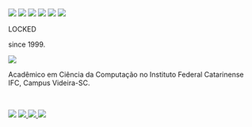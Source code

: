 <div style="display: inline_block"><br>
  <a href="#" target="_blank"><img src="https://img.shields.io/badge/-%23161616.svg?style=for-the-badge&logo=Wikipedia&logoColor=white" target="_blank"></a>
  <a href="#" target="_blank"><img src="https://img.shields.io/badge/-%23161616.svg?style=for-the-badge&logo=Houzz&logoColor=white" target="_blank"></a>
  <a href="#" target="_blank"><img src="https://img.shields.io/badge/-%23161616.svg?style=for-the-badge&logo=Okta&logoColor=white" target="_blank"></a>
  <a href="#" target="_blank"><img src="https://img.shields.io/badge/-EF3939?style=for-the-badge&logo=A-Frame&logoColor=white" target="_blank"></a>
  <a href="#" target="_blank"><img src="https://img.shields.io/badge/-EF3939?style=for-the-badge&logo=Gmail&logoColor=white" target="_blank"></a>
  <a href="#" target="_blank"><img src="https://img.shields.io/badge/-%23161616.svg?style=for-the-badge&logo=Indeed&logoColor=white" target="_blank"></a>
</div>

<p>LOCKED</p>
  <p>since 1999.</p>
  <a href="#" target="_blank"><img src="https://img.shields.io/badge/Brasil,%20Santa%20Catarina,%20Fraiburgo-%233B4D98.svg?style=for-the-badge&logo=Google%20Maps&logoColor=white" target="_blank"></a>
  <p>Acadêmico em Ciência da Computação no Instituto Federal Catarinense IFC, Campus Videira-SC.</p>
</div>
  
##

<div style="display: inline_block"><br>
  <a href="https://instagram.com/johnny_cancilier" target="_blank"><img src="https://img.shields.io/badge/-@johnny_cancilier-%23E4405F?style=for-the-badge&logo=instagram&logoColor=white" target="_blank"></a>
  <a href = "mailto:johnny.cancilier@gmail.com"><img src="https://img.shields.io/badge/johnny.cancilier@gmail.com-D14836?style=for-the-badge&logo=gmail&logoColor=white" target="_blank"</a>  
  <a href = "mailto:jhony.cancilier@hotmail.com"><img src="https://img.shields.io/badge/jhony.cancilier@hotmail.com-%230077B5?style=for-the-badge&logo=MicrosoftOutlook&logoColor=white" target="_blank"</a>
  <a href="https://www.linkedin.com/in/johnny-cancilier-946b81185" target="_blank"><img src="https://img.shields.io/badge/-LinkedIn-%230077B5?style=for-the-badge&logo=linkedin&logoColor=white" target="_blank"></a>  
</div>
